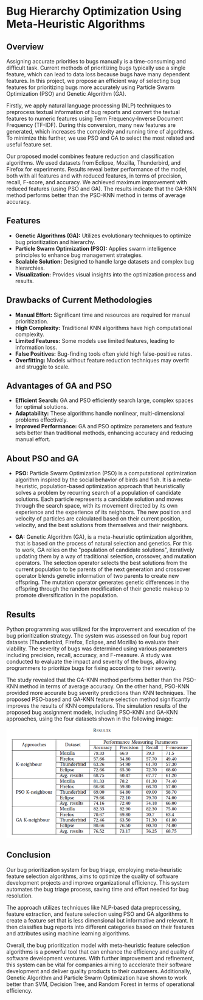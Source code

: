 # Bug Hierarchy Optimization Using Meta-Heuristic Algorithms

## Overview

Assigning accurate priorities to bugs manually is a time-consuming and difficult task. Current methods of prioritizing bugs typically use a single feature, which can lead to data loss because bugs have many dependent features. In this project, we propose an efficient way of selecting bug features for prioritizing bugs more accurately using Particle Swarm Optimization (PSO) and Genetic Algorithm (GA). 

Firstly, we apply natural language processing (NLP) techniques to preprocess textual information of bug reports and convert the textual features to numeric features using Term Frequency-Inverse Document Frequency (TF-IDF). During this conversion, many new features are generated, which increases the complexity and running time of algorithms. To minimize this further, we use PSO and GA to select the most related and useful feature set.

Our proposed model combines feature reduction and classification algorithms. We used datasets from Eclipse, Mozilla, Thunderbird, and Firefox for experiments. Results reveal better performance of the model, both with all features and with reduced features, in terms of precision, recall, F-score, and accuracy. We achieved maximum improvement with reduced features (using PSO and GA). The results indicate that the GA-KNN method performs better than the PSO-KNN method in terms of average accuracy.

## Features

- **Genetic Algorithms (GA):** Utilizes evolutionary techniques to optimize bug prioritization and hierarchy.
- **Particle Swarm Optimization (PSO):** Applies swarm intelligence principles to enhance bug management strategies.
- **Scalable Solution:** Designed to handle large datasets and complex bug hierarchies.
- **Visualization:** Provides visual insights into the optimization process and results.

## Drawbacks of Current Methodologies

- **Manual Effort:** Significant time and resources are required for manual prioritization.
- **High Complexity:** Traditional KNN algorithms have high computational complexity.
- **Limited Features:** Some models use limited features, leading to information loss.
- **False Positives:** Bug-finding tools often yield high false-positive rates.
- **Overfitting:** Models without feature reduction techniques may overfit and struggle to scale.

## Advantages of GA and PSO

- **Efficient Search:** GA and PSO efficiently search large, complex spaces for optimal solutions.
- **Adaptability:** These algorithms handle nonlinear, multi-dimensional problems effectively.
- **Improved Performance:** GA and PSO optimize parameters and feature sets better than traditional methods, enhancing accuracy and reducing manual effort.

## About PSO and GA

- **PSO:** Particle Swarm Optimization (PSO) is a computational optimization algorithm inspired by the social behavior of birds and fish. It is a meta-heuristic, population-based optimization approach that heuristically solves a problem by recurring search of a population of candidate solutions. Each particle represents a candidate solution and moves through the search space, with its movement directed by its own experience and the experience of its neighbors. The new position and velocity of particles are calculated based on their current position, velocity, and the best solutions from themselves and their neighbors.

- **GA:** Genetic Algorithm (GA), is a meta-heuristic optimization algorithm, that is based on the process of natural selection and genetics. For this to work, GA relies on the "population of candidate solutions", iteratively updating them by a way of traditional selection,
crossover, and mutation operators. The selection operator selects the best solutions from the current population to be parents of the next generation and crossover operator blends genetic information of two parents to create new offspring. The mutation operator generates
genetic differences in the offspring through the random modification of their genetic makeup to promote diversification in the population.

## Results

Python programming was utilized for the improvement and execution of the bug prioritization strategy. The system was assessed on four bug report datasets (Thunderbird, Firefox, Eclipse, and Mozilla) to evaluate their viability. The severity of bugs was determined using various parameters including precision, recall, accuracy, and F-measure. A study was conducted to evaluate the impact and severity of the bugs, allowing programmers to prioritize bugs for fixing according to their severity.

The study revealed that the GA-KNN method performs better than the PSO-KNN method in terms of average accuracy. On the other hand, PSO-KNN provided more accurate bug severity predictions than KNN techniques. The proposed PSO-based and GA-KNN feature selection method significantly improves the results of KNN computations. The simulation results of the proposed bug assignment models, including PSO-KNN and GA-KNN approaches, using the four datasets shown in the following image:



![Bug Hierarchy Diagram](Images/Results.png)

## Conclusion

Our bug prioritization system for bug triage, employing meta-heuristic feature selection algorithms, aims to optimize the quality of software development projects and improve organizational efficiency. This system automates the bug triage process, saving time and effort needed for bug resolution.

The approach utilizes techniques like NLP-based data preprocessing, feature extraction, and feature selection using PSO and GA algorithms to create a feature set that is less dimensional but informative and relevant. It then classifies bug reports into different categories based on their features and attributes using machine learning algorithms.

Overall, the bug prioritization model with meta-heuristic feature selection algorithms is a powerful tool that can enhance the efficiency and quality of software development ventures. With further improvement and refinement, this system can be vital for companies aiming to accelerate their software development and deliver quality products to their customers. Additionally, Genetic Algorithm and Particle Swarm Optimization have shown to work better than SVM, Decision Tree, and Random Forest in terms of operational efficiency.
